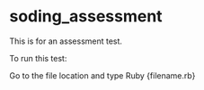 # soding_assessment


This is for an assessment test. 

To run this test:

Go to the file location and type Ruby {filename.rb}


